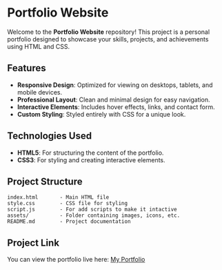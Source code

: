 # Portfolio Website

Welcome to the **Portfolio Website** repository! This project is a personal portfolio designed to showcase your skills, projects, and achievements using HTML and CSS.

## Features
- **Responsive Design**: Optimized for viewing on desktops, tablets, and mobile devices.
- **Professional Layout**: Clean and minimal design for easy navigation.
- **Interactive Elements**: Includes hover effects, links, and contact form.
- **Custom Styling**: Styled entirely with CSS for a unique look.

## Technologies Used
- **HTML5**: For structuring the content of the portfolio.
- **CSS3**: For styling and creating interactive elements.

## Project Structure
```
index.html       - Main HTML file
style.css        - CSS file for styling
script.js        - For add scripts to make it intactive
assets/          - Folder containing images, icons, etc.
README.md        - Project documentation
```

## Project Link
You can view the portfolio live here: [My Portfolio](https://boomika-portfolio.netlify.app/)

